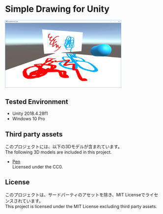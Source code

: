 # Simple Drawing for Unity

<img src="Images/SimpleDrawing.png" width="75%">

## Tested Environment
- Unity 2018.4.28f1
- Windows 10 Pro

## Third party assets
このプロジェクトには、以下の3Dモデルが含まれています。  
The following 3D models are included in this project.

- [Pen](https://github.com/bibinba/Haihu/releases/tag/3DPen.fbx)  
  Licensed under the CC0.

## License
このプロジェクトは、サードパーティのアセットを除き、MIT Licenseでライセンスされています。  
This project is licensed under the MIT License excluding third party assets.

